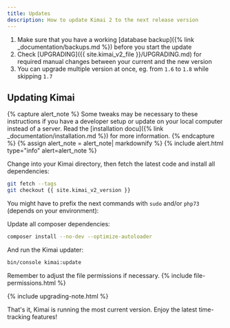 ```yaml
---
title: Updates
description: How to update Kimai 2 to the next release version
---
```


1. Make sure that you have a working [database backup]({% link _documentation/backups.md %}) before you start the update
2. Check [UPGRADING]({{ site.kimai_v2_file }}/UPGRADING.md) for required manual changes between your current and the new version 
3. You can upgrade multiple version at once, eg. from `1.6` to `1.8` while skipping `1.7`

## Updating Kimai 

{% capture alert_note %}
Some tweaks may be necessary to these instructions if you have a developer setup or update on your local computer 
instead of a server. Read the [installation docu]({% link _documentation/installation.md %}) for more information.
{% endcapture %}
{% assign alert_note = alert_note| markdownify %}
{% include alert.html type="info" alert=alert_note %} 

Change into your Kimai directory, then fetch the latest code and install all dependencies: 
```bash
git fetch --tags
git checkout {{ site.kimai_v2_version }}
```

You might have to prefix the next commands with `sudo` and/or `php73` (depends on your environment):

Update all composer dependencies:
```bash
composer install --no-dev --optimize-autoloader
```

And run the Kimai updater:
```bash
bin/console kimai:update
```

Remember to adjust the file permissions if necessary.
{% include file-permissions.html %} 

{% include upgrading-note.html %} 

That's it, Kimai is running the most current version. Enjoy the latest time-tracking features!
